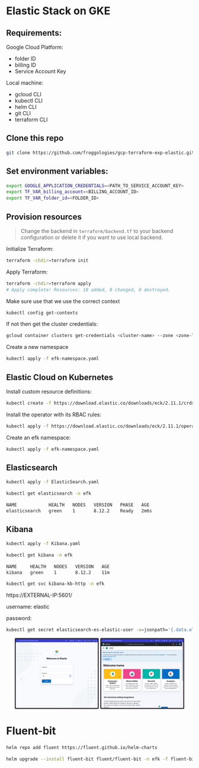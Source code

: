 # Elastic Stack on GKE

## Requirements:
Google Cloud Platform:
- folder ID
- billing ID
- Service Account Key

Local machine:
- gcloud CLI
- kubectl CLI
- helm CLI
- git CLI
- terraform CLI

## Clone this repo

```sh
git clone https://github.com/froggologies/gcp-terraform-exp-elastic.git && cd gcp-terraform-exp-elastic
```

## Set environment variables:

```sh
export GOOGLE_APPLICATION_CREDENTIALS=<PATH_TO_SERVICE_ACCOUNT_KEY>
export TF_VAR_billing_account=<BILLING_ACCOUNT_ID>
export TF_VAR_folder_id=<FOLDER_ID>
```

## Provision resources

> Change the backend in `terraform/backend.tf` to your backend configuration or delete it if you want to use local backend.

Initialize Terraform:
```sh
terraform -chdir=terraform init
```

Apply Terraform:
```sh
terraform -chdir=terraform apply
# Apply complete! Resources: 18 added, 0 changed, 0 destroyed.
```

Make sure use that we use the correct context
```sh
kubectl config get-contexts
```

If not then get the cluster credentials:
```sh
gcloud container clusters get-credentials <cluster-name> --zone <zone-location> --project <project-id>
```

Create a new namespace
```sh
kubectl apply -f efk-namespace.yaml
```

## Elastic Cloud on Kubernetes

Install custom resource definitions:
```sh
kubectl create -f https://download.elastic.co/downloads/eck/2.11.1/crds.yaml
```

Install the operator with its RBAC rules:
```sh
kubectl apply -f https://download.elastic.co/downloads/eck/2.11.1/operator.yaml
```

Create an efk namespace:
```sh
kubectl apply -f efk-namespace.yaml
```

## Elasticsearch
```sh
kubectl apply -f ElasticSearch.yaml
```
```sh
kubectl get elasticsearch -n efk
```
```
NAME            HEALTH   NODES   VERSION   PHASE   AGE
elasticsearch   green    1       8.12.2    Ready   2m6s
```

## Kibana

```sh
kubectl apply -f Kibana.yaml
```
```sh
kubectl get kibana -n efk
```
```
NAME     HEALTH   NODES   VERSION   AGE
kibana   green    1       8.12.2    11m
```
```sh
kubectl get svc kibana-kb-http -n efk
```

https://EXTERNAL-IP:5601/

username: elastic

password:
```sh
kubectl get secret elasticsearch-es-elastic-user -o=jsonpath='{.data.elastic}' -n efk | base64 --decode; echo
```

<!-- ![login](./img/SCR-20240320-kzvb.png)
![home](./img/SCR-20240320-ldgy.png) -->

<div align="center">
  <img src="img/SCR-20240320-kzvb.png" alt="login" width="45%">
  <img src="img/SCR-20240320-ldgy.png" alt="home" width="45%" >
</div>

# Fluent-bit

```sh
helm repo add fluent https://fluent.github.io/helm-charts
```
```sh
helm upgrade --install fluent-bit fluent/fluent-bit -n efk -f fluent-bit-values.yaml
```
